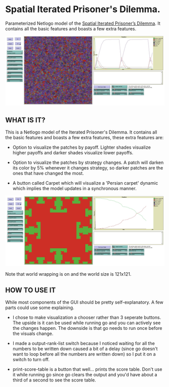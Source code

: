 # Spatial Iterated Prisoner's Dilemma.
Parameterized Netlogo model of the [Spatial Iterated Prisoner’s Dilemma](https://faculty.washington.edu/majeski/asymmetric.isq.pdf). It contains all the basic features and boasts a few extra features.

![Model](https://github.com/maartenlb/spatial-iterated-prisoners-dilemma/blob/main/imgs/Capture.JPG)

## WHAT IS IT?

This is a Netlogo model of the Iterated Prisoner's Dilemma. It contains all the basic features and boasts a few extra features, these extra features are:

- Option to visualize the patches by payoff. Lighter shades visualize higher payoffs and darker shades visualize lower payoffs.

- Option to visualize the patches by strategy changes. A patch will darken its color by 5% whenever it changes strategy, so darker patches are the ones that have changed the most.

- A button called Carpet which will visualize a 'Persian carpet' dynamic which implies the model updates in a synchronous manner.

![Carpet](https://github.com/maartenlb/spatial-iterated-prisoners-dilemma/blob/main/imgs/Carpet.JPG)

Note that world wrapping is on and the world size is 121x121.

## HOW TO USE IT

While most components of the GUI should be pretty self-explanatory. A few parts could use some explaining.

- I chose to make visualization a chooser rather than 3 seperate buttons. The upside is it can be used while running go and you can actively see the changes happen. The downside is that go needs to run once before the visuals change.

- I made a output-rank-list switch because I noticed waiting for all the numbers to be written down caused a bit of a delay (since go doesn't want to loop before all the numbers are written down) so I put it on a switch to turn off.

- print-score-table is a button that well... prints the score table. Don't use it while running go since go clears the output and you'd have about a third of a second to see the score table.

